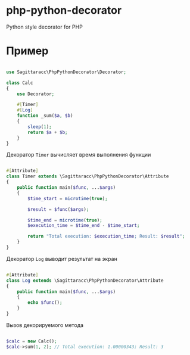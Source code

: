 # php-python-decorator
Python style decorator for PHP

# Пример
```php

use Sagittaracc\PhpPythonDecorator\Decorator;

class Calc
{
    use Decorator;

    #[Timer]
    #[Log]
    function _sum($a, $b)
    {
        sleep(1);
        return $a + $b;
    }
}
```
Декоратор `Timer` вычисляет время выполнения функции
```php

#[Attribute]
class Timer extends \Sagittaracc\PhpPythonDecorator\Attribute
{
    public function main($func, ...$args)
    {
        $time_start = microtime(true);

        $result = $func($args);

        $time_end = microtime(true);
        $execution_time = $time_end - $time_start;

        return "Total execution: $execution_time; Result: $result";
    }
}
```
Декоратор `Log` выводит результат на экран
```php

#[Attribute]
class Log extends \Sagittaracc\PhpPythonDecorator\Attribute
{
    public function main($func, ...$args)
    {
        echo $func();
    }
}
```
Вызов декорируемого метода
```php

$calc = new Calc();
$calc->sum(1, 2); // Total execution: 1.00000343; Result: 3

```
